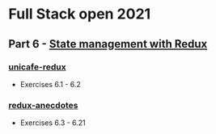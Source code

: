 # Full Stack open 2021

## Part 6 - [State management with Redux](https://fullstackopen.com/en/part6)

### [unicafe-redux](./unicafe-redux)
* Exercises 6.1 - 6.2

### [redux-anecdotes](./redux-anecdotes)
* Exercises 6.3 - 6.21